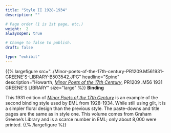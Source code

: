 ```yaml
---
title: "Style II 1928-1934"
description: ""

# Page order (1 is 1st page, etc.)
weight:  2
alwaysopen: true

# Change to false to publish.
draft: false

type: "exhibit"
---
```


{{% largefigure src="../Minor-poets-of-the-17th-century-PR1209.M561931-GREENE'S-LIBRARY-B503542.JPG" headline="Spine"
description="Howarth, [*Minor Poets of the 17th Century*](https://bc-primo.hosted.exlibrisgroup.com/primo-explore/fulldisplay?docid=ALMA-BC21315611240001021&context=L&vid=bclib_new&search_scope=lib_BURNS&tab=bcl_only&lang=en_US), PR1209 .M56 1931 GREENE'S LIBRARY" size="large" %}}
**Binding**

This 1931 edition of [*Minor Poets of the 17th Century*](https://bc-primo.hosted.exlibrisgroup.com/primo-explore/fulldisplay?docid=ALMA-BC21315611240001021&context=L&vid=bclib_new&search_scope=lib_BURNS&tab=bcl_only&lang=en_US) is an example of the second binding
style used by EML from 1928-1934. While still using gilt, it is a simpler floral design than the
previous style. The paste-downs and title pages are the same as in style one. This volume comes
from Graham Greene’s Library and is a scarce number in EML; only about 8,000 were printed.
{{% /largefigure %}}
